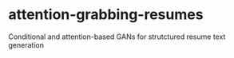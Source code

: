# attention-grabbing-resumes
Conditional and attention-based GANs for strutctured resume text generation
